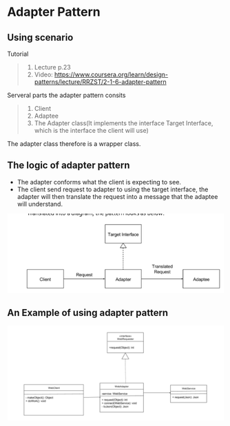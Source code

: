 # Adapter Pattern


## Using scenario


Tutorial
>1. Lecture p.23
>2. Video: https://www.coursera.org/learn/design-patterns/lecture/RRZST/2-1-6-adapter-pattern

Serveral parts the adapter pattern consits

>1. Client
>2. Adaptee
>3. The Adapter class(It implements the interface  Target Interface, which is the interface the client will use)

The adapter class therefore is a wrapper class.

## The logic of adapter pattern

- The adapter conforms what the client is expecting to see.
- The client send request to adapter to  using the target interface, the adapter will then translate the request into a message that the adaptee will understand.

![The logic of adapter pattern](./materials/adapter-pattern.png)

## An Example of using adapter pattern

![webservice adapter](./materials/webservice-example.png)